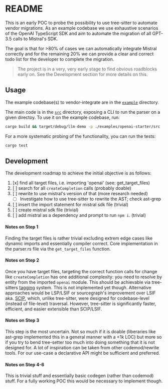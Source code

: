 # README

This is an early POC to probe the possibility to use tree-sitter to automate
vendor migrations. As an example codebase we use exhaustive scenarios of the OpenAI TypeScript SDK and aim to automate the migration of all GPT-3.5 calls to Mistral's SDK.

The goal is that for >80% of cases we can automatically integrate Mistral correctly and for the remaining 20% we can provide a clear and correct todo list for the developer to complete the migration.

> The project is in a very, very early stage to find obvious roadblocks early on. See the Development section for more details on this.

## Usage

The example codebase(s) to vendor-integrate are in the [`example`](./examples) directory.

The main code is in the [`src`](./src) directory, exposing a CLI to run the parser on a given directoy. To use it on the example codebase, run:

```sh
cargo build && target/debug/llm-demo -p ./examples/openai-starter/src
```

For a more systematic probing of the functionality, you can run the tests:

```sh
cargo test
```

## Development

The development roadmap to achieve the initial objective is as follows:

1. [x] find all target files, i.e. importing 'openai' (see: get_target_files)
2. [ ] search for all `createCompletion` calls (probably doable)
3. [ ] rewrite to use mistral's version of that (more research needed)
     - [ ] Investigate how to use tree-sitter to rewrite the AST; check ast-grep
4. [ ] insert the import statement for mistral sdk file (trivial)
5. [ ] create mistral sdk file (trivial)
6. [ ] add mistral as a dependency and prompt to run `npm i`. (trivial)

#### Notes on Step 1

Finding the target files is rather trivial excluding extrem edge cases like dynamic imports and essentially compiler correct. Core implementation in the parser.rs file via the `get_target_files` function.

#### Notes on Step 2

Once you have target files, targeting the correct function calls for change like `createCompletion` has one additional complexity: you need to resolve by entity from the imported `openai` module. This should be achievable via tree-sitters [tagging](https://tree-sitter.github.io/tree-sitter/code-navigation-systems) system. This is not implemented yet though. Alternative approaches would be LSP/LSIF or sourcegraph's improvement over LSIF aka. [SCIP](https://sourcegraph.com/blog/announcing-scip), which, unlike tree-sitter, were designed for codebase-level (instead of file-level) traversal. However, tree-sitter is significantly faster, efficient, and easier extensible than SCIP/LSIF.

#### Notes on Step 3

This step is the most uncertain. Not so much if it is doable (liberaries like ast-grep implemented this in a general manner with a <1k LOC) but more so if you try to bend tree-setter too much into doing something that it is not designed for. A lot of inspiration can be taken from other codemod/rewrite tools. For our use-case a declarative API might be sufficient and preferred.

#### Notes on Step 4-6

This is trivial stuff and essentially basic codegen (rather than codemod) stuff. For a fully working POC this would be necessary to implement though.
